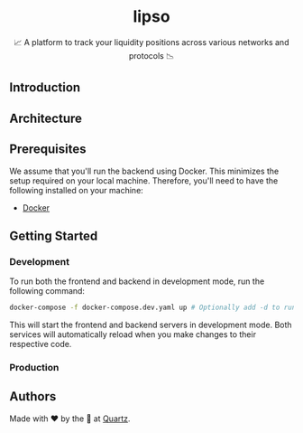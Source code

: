 # <h1 align="center"> lipso </h1>

<p align="center">
    📈 A platform to track your liquidity positions across various networks and protocols 📉
</p>

## Introduction

## Architecture

## Prerequisites

We assume that you'll run the backend using Docker. This minimizes the setup required on your local machine.
Therefore, you'll need to have the following installed on your machine:
- [Docker](https://docs.docker.com/get-docker/)

## Getting Started

### Development

To run both the frontend and backend in development mode, run the following command:
```bash
docker-compose -f docker-compose.dev.yaml up # Optionally add -d to run in detached mode and --build to rebuild the images.
```

This will start the frontend and backend servers in development mode. Both services will automatically reload when you make changes to their respective code.

### Production

## Authors

Made with ❤️ by the 📡 at [Quartz](https://quartz.technology).
